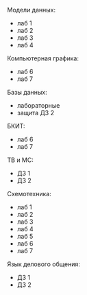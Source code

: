 Модели данных:
- лаб 1
- лаб 2
- лаб 3
- лаб 4

Компьютерная графика:
- лаб 6
- лаб 7

Базы данных:
- лабораторные
- защита ДЗ 2

БКИТ:
- лаб 6
- лаб 7

ТВ и МС:
- ДЗ 1
- ДЗ 2

Схемотехника:
- лаб 1
- лаб 2
- лаб 3
- лаб 4
- лаб 5
- лаб 6
- лаб 7

Язык делового общения:
- ДЗ 1
- ДЗ 2
